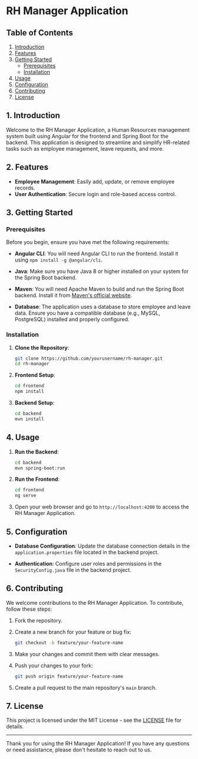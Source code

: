 # RH Manager Application

## Table of Contents

1. [Introduction](#introduction)
2. [Features](#features)
3. [Getting Started](#getting-started)
   - [Prerequisites](#prerequisites)
   - [Installation](#installation)
4. [Usage](#usage)
5. [Configuration](#configuration)
6. [Contributing](#contributing)
7. [License](#license)

## 1. Introduction

Welcome to the RH Manager Application, a Human Resources management system built using Angular for the frontend and Spring Boot for the backend. This application is designed to streamline and simplify HR-related tasks such as employee management, leave requests, and more.

## 2. Features

- **Employee Management**: Easily add, update, or remove employee records.
- **User Authentication**: Secure login and role-based access control.

## 3. Getting Started

### Prerequisites

Before you begin, ensure you have met the following requirements:

- **Angular CLI**: You will need Angular CLI to run the frontend. Install it using `npm install -g @angular/cli`.

- **Java**: Make sure you have Java 8 or higher installed on your system for the Spring Boot backend.

- **Maven**: You will need Apache Maven to build and run the Spring Boot backend. Install it from [Maven's official website](https://maven.apache.org/download.cgi).

- **Database**: The application uses a database to store employee and leave data. Ensure you have a compatible database (e.g., MySQL, PostgreSQL) installed and properly configured.

### Installation

1. **Clone the Repository**:

   ```bash
   git clone https://github.com/yourusername/rh-manager.git
   cd rh-manager
   ```

2. **Frontend Setup**:

   ```bash
   cd frontend
   npm install
   ```

3. **Backend Setup**:

   ```bash
   cd backend
   mvn install
   ```

## 4. Usage

1. **Run the Backend**:

   ```bash
   cd backend
   mvn spring-boot:run
   ```

2. **Run the Frontend**:

   ```bash
   cd frontend
   ng serve
   ```

3. Open your web browser and go to `http://localhost:4200` to access the RH Manager Application.

## 5. Configuration

- **Database Configuration**: Update the database connection details in the `application.properties` file located in the backend project.

- **Authentication**: Configure user roles and permissions in the `SecurityConfig.java` file in the backend project.

## 6. Contributing

We welcome contributions to the RH Manager Application. To contribute, follow these steps:

1. Fork the repository.

2. Create a new branch for your feature or bug fix:

   ```bash
   git checkout -b feature/your-feature-name
   ```

3. Make your changes and commit them with clear messages.

4. Push your changes to your fork:

   ```bash
   git push origin feature/your-feature-name
   ```

5. Create a pull request to the main repository's `main` branch.

## 7. License

This project is licensed under the MIT License - see the [LICENSE](LICENSE) file for details.

---

Thank you for using the RH Manager Application! If you have any questions or need assistance, please don't hesitate to reach out to us.
